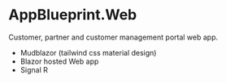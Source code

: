 # AppBlueprint.Web

Customer, partner and customer management portal web app.

- Mudblazor (tailwind css material design)
- Blazor hosted Web app
- Signal R
